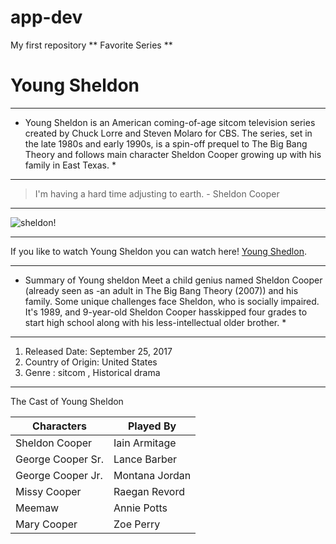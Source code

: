 # app-dev
My first repository
** Favorite Series ** 
# Young Sheldon
- - - 
* Young Sheldon is an American coming-of-age sitcom television series created by Chuck Lorre and Steven Molaro for CBS. The series, set in the late 1980s and early 1990s, is a spin-off prequel to The Big Bang Theory and follows main character Sheldon Cooper growing up with his family in East Texas. *
 - - - 
> I'm having a hard time adjusting to earth. - Sheldon Cooper 
- - - 
![sheldon!](https://github.com/Beareser/app-dev/assets/134124515/87fb55bc-9b59-474c-9391-4123cb02ae99)
- - - 
If you like to watch Young Sheldon you can watch here! [Young Shedlon](https://dopebox.to/tv/watch-young-sheldon-online-hd-39496).
- - -
* Summary of Young sheldon Meet a child genius named Sheldon Cooper (already seen as -an adult in The Big Bang Theory (2007)) and his family. Some unique challenges face Sheldon, who is socially impaired. It's 1989, and 9-year-old Sheldon Cooper
hasskipped four grades to start high school along with his less-intellectual older brother. *
- - - 
1. Released Date: September 25, 2017
2. Country of Origin: United States
3. Genre : sitcom , Historical drama 
- - - 
The Cast of Young Sheldon

| Characters         | Played By      |
| ------------------ | -------------- |
| Sheldon Cooper     | Iain Armitage  |
| George Cooper Sr.  | Lance Barber   |
| George Cooper Jr.  | Montana Jordan |
| Missy Cooper       | Raegan Revord  |
| Meemaw             | Annie Potts    |
| Mary Cooper        | Zoe Perry      |
